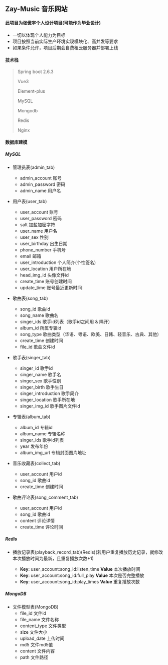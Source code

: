## Zay-Music 音乐网站

####  此项目为张傲宇个人设计项目(可能作为毕业设计)

- 一切以体现个人能力为目标
- 项目按照当前实际生产环境实现模块化、高并发等要求
- 如果条件允许，项目后期会自费租云服务器并部署上线

#### 技术栈

> Spring boot 2.6.3
>
> Vue3
>
> Element-plus
>
> MySQL
>
> Mongodb
>
> Redis
>
> Nginx

#### 数据库建模

##### MySQL

- 管理员表(admin_tab)
  - admin_account 账号
  - admin_password 密码
  - admin_name 用户名
  
- 用户表(user_tab)

  - user_account 账号
  - user_password 密码
  - salt 加盐加密字符
  - user_name 用户名
  - user_sex 性别
  - user_birthday 出生日期
  - phone_number 手机号
  - email 邮箱
  - user_introduction 个人简介(个性签名)
  - user_location 用户所在地
  - head_img_id  头像文件id
  - create_time 账号创建时间
  - update_time 账号最近更新时间

- 歌曲表(song_tab)
  - song_id 歌曲id
  - song_name 歌曲名
  - singer_ids 歌手id列表（歌手id之间用 & 隔开）
  - album_id 所属专辑id
  - song_type 歌曲类型（华语、粤语、欧美、日韩、轻音乐、古典、其他）
  - create_time 创建时间
  - file_id 歌曲文件id
  
- 歌手表(singer_tab)
  - singer_id 歌手id
  - singer_name 歌手名
  - singer_sex 歌手性别
  - singer_birth 歌手生日
  - singer_introduction 歌手简介
  - singer_location 歌手所在地
  - singer_img_id 歌手图片文件id
  
- 专辑表(album_tab)
  - album_id 专辑id
  - album_name 专辑名称
  - singer_ids 歌手id列表
  - year 发布年份
  - album_img_url 专辑封面图片地址
  
- 音乐收藏表(collect_tab)
  - user_account 用户id
  - song_id 歌曲id
  - create_time 创建时间
  
- 歌曲评论表(song_comment_tab)
  - user_account 用户id
  - song_id 歌曲id
  - content 评论详情
  - create_time 评论时间
  
##### Redis

- 播放记录表(playback_record_tab)(Redis)(若用户重复播放历史记录，就修改本次播放时间为最新，且重复播放次数+1)
  
  - **Key**: user_account:song_id:listen_time **Value** 本次播放时间
  - **Key**: user_account:song_id:full_play **Value** 本次是否完整播放
  - **Key**: user_account:song_id:play_times **Value** 重复播放次数

##### MongoDB

- 文件模型表(MongoDB)
  - file_id 文件id
  - file_name 文件名称
  - content_type 文件类型
  - size 文件大小
  - upload_date 上传时间
  - md5 文件md5值
  - content 文件内容
  - path 文件路径
